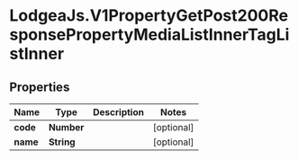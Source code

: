 # LodgeaJs.V1PropertyGetPost200ResponsePropertyMediaListInnerTagListInner

## Properties

Name | Type | Description | Notes
------------ | ------------- | ------------- | -------------
**code** | **Number** |  | [optional] 
**name** | **String** |  | [optional] 


